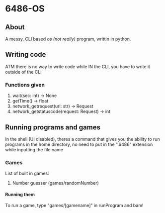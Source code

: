 # 6486-OS

## About
A messy, CLI based *os (not really)* program, writtin in python.

## Writing code
ATM there is no way to write code while IN the CLI, you have to write it outside of the CLI
### Functions given
1. wait(sec: int) -> None
2. getTime() -> float
3. network_getrequest(url: str) -> Request
4. network_getstatuscode(request: Request) -> int

## Running programs and games
In the shell (UI disabled), theres a command that gives you the ability to run programs in the home directory, no need to put in the ".6486" extension while inputting the file name
### Games
List of built in games:
1. Number guesser (games/randomNumber)
#### Running them
To run a game, type "games/[gamename]" in runProgram and bam!
